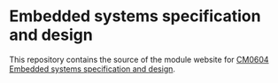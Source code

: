 # Embedded systems specification and design

This repository contains the source of the module website for
<a href="http://hesabu.net/cm0604">CM0604 Embedded systems specification and design</a>.
